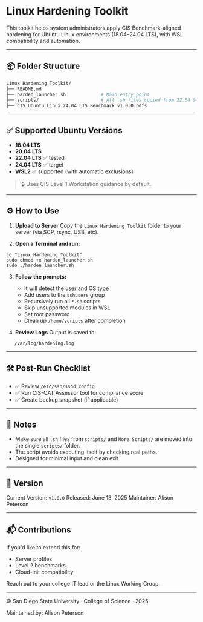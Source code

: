 # Linux Hardening Toolkit

This toolkit helps system administrators apply CIS Benchmark-aligned hardening for Ubuntu Linux environments (18.04–24.04 LTS), with WSL compatibility and automation.

---

## 📦 Folder Structure

``` bash
Linux Hardening Toolkit/
├── README.md
├── harden_launcher.sh             # Main entry point
├── scripts/                       # All .sh files copied from 22.04 & More Scripts folders
├── CIS_Ubuntu_Linux_24.04_LTS_Benchmark_v1.0.0.pdfs
```

---

## ✅ Supported Ubuntu Versions

* **18.04 LTS**
* **20.04 LTS**
* **22.04 LTS** ✅ tested
* **24.04 LTS** ✅ target
* **WSL2** ✅ supported (with automatic exclusions)

> 🔒 Uses CIS Level 1 Workstation guidance by default.

---

## ⚙️ How to Use

1. **Upload to Server**
   Copy the `Linux Hardening Toolkit` folder to your server (via SCP, rsync, USB, etc).

2. **Open a Terminal and run:**
```
cd "Linux Hardening Toolkit"
sudo chmod +x harden_launcher.sh
sudo ./harden_launcher.sh
```

3. **Follow the prompts:**

   * It will detect the user and OS type
   * Add users to the `sshusers` group
   * Recursively run all `*.sh` scripts
   * Skip unsupported modules in WSL
   * Set root password
   * Clean up `/home/scripts` after completion

4. **Review Logs**
   Output is saved to:
```
   /var/log/hardening.log
```
---

## 🛠 Post-Run Checklist

* ✅ Review `/etc/ssh/sshd_config`
* ✅ Run CIS-CAT Assessor tool for compliance score
* ✅ Create backup snapshot (if applicable)

---

## 🧩 Notes

* Make sure all `.sh` files from `scripts/` and `More Scripts/` are moved into the single `scripts/` folder.
* The script avoids executing itself by checking real paths.
* Designed for minimal input and clean exit.

---

## 🔖 Version

Current Version: `v1.0.0`
Released: June 13, 2025
Maintainer: Alison Peterson

---

## 📬 Contributions

If you'd like to extend this for:

* Server profiles
* Level 2 benchmarks
* Cloud-init compatibility

Reach out to your college IT lead or the Linux Working Group.

---

© San Diego State University · College of Science · 2025

Maintained by: Alison Peterson
